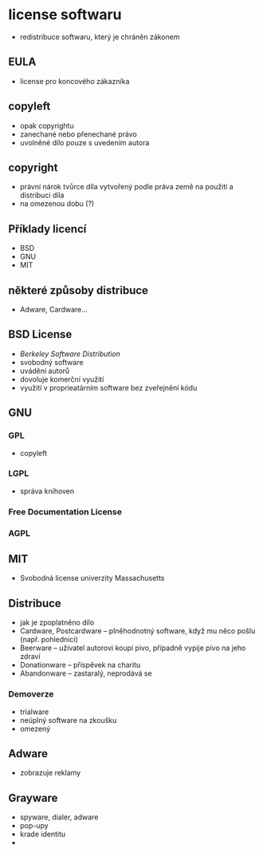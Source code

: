 # license softwaru
- redistribuce softwaru, který je chráněn zákonem
## EULA
- license pro koncového zákazníka
## copyleft
- opak copyrightu
- zanechané nebo přenechané právo
- uvolněné dílo pouze s uvedením autora
## copyright
- právní nárok tvůrce díla vytvořený podle práva země na použití a distribuci díla
- na omezenou dobu (?)
## Příklady licencí
- BSD
- GNU
- MIT
## některé způsoby distribuce
- Adware, Cardware...
## BSD License
- *Berkeley Software Distribution*
- svobodný software
- uvádění autorů
- dovoluje komerční využití
- využití v proprieatárním software bez zveřejnění kódu
## GNU
### GPL
- copyleft
### LGPL
- správa knihoven
### Free Documentation License
### AGPL
## MIT
- Svobodná license univerzity Massachusetts
## Distribuce
- jak je zpoplatněno dílo
- Cardware, Postcardware – plněhodnotný software, když mu něco pošlu (např. pohlednici)
- Beerware – uživatel autorovi koupí pivo, případně vypije pivo na jeho zdraví
- Donationware – příspěvek na charitu
- Abandonware – zastaralý, neprodává se
### Demoverze
- trialware
- neúplný software na zkoušku
- omezený
## Adware
- zobrazuje reklamy
## Grayware
- spyware, dialer, adware
- pop-upy
- krade identitu
- 